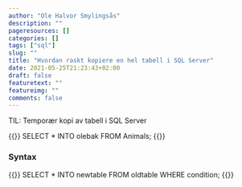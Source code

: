 ```yaml
---
author: "Ole Halvor Smylingsås"
description: ""
pageresources: []
categories: []
tags: ["sql"]     
slug: ""
title: "Hvordan raskt kopiere en hel tabell i SQL Server"
date: 2021-05-25T21:23:43+02:00
draft: false
featuretext: ""
featureimg: ""
comments: false
---
```


TIL: Temporær kopi av tabell i SQL Server

<!--more-->
{{<highlight sql>}}
SELECT * INTO olebak
FROM Animals;
{{</highlight>}}

### Syntax
{{<highlight sql>}}
SELECT *
INTO newtable
FROM oldtable
WHERE condition;
{{</highlight>}}